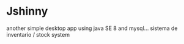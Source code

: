 # Jshinny
another simple desktop app using java SE 8 and mysql... sistema de inventario / stock system

